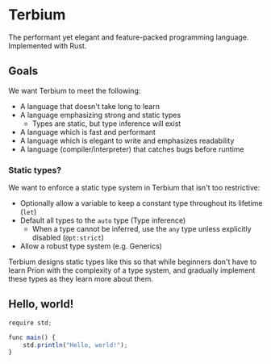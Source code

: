 # Terbium
The performant yet elegant and feature-packed programming language. Implemented with Rust.

## Goals
We want Terbium to meet the following:

- A language that doesn't take long to learn
- A language emphasizing strong and static types
  - Types are static, but type inference will exist
- A language which is fast and performant
- A language which is elegant to write and emphasizes readability
- A language (compiler/interpreter) that catches bugs before runtime

### Static types?
We want to enforce a static type system in Terbium that isn't too restrictive:

- Optionally allow a variable to keep a constant type throughout its lifetime (`let`)
- Default all types to the `auto` type (Type inference)
  - When a type cannot be inferred, use the `any` type unless explicitly disabled (`@pt:strict`)
- Allow a robust type system (e.g. Generics)

Terbium designs static types like this so that while beginners don't have to learn Prion with
the complexity of a type system, and gradually implement these types as they learn more about them.

## Hello, world!
```ts
require std;

func main() {
    std.println("Hello, world!");
}
```
